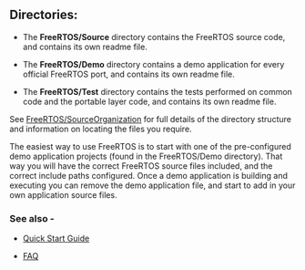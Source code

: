 ## Directories:

+ The **FreeRTOS/Source** directory contains the FreeRTOS source code, and contains
  its own readme file.

+ The **FreeRTOS/Demo** directory contains a demo application for every official
FreeRTOS port, and contains its own readme file.

+ The **FreeRTOS/Test** directory contains the tests performed on common code and the portable layer code, and contains its own readme file.

See [FreeRTOS/SourceOrganization](http://www.freertos.org/a00017.html) for full details of the directory structure and information on locating the files you require.

The easiest way to use FreeRTOS is to start with one of the pre-configured demo
 application projects (found in the FreeRTOS/Demo directory).  That way you will
have the correct FreeRTOS source files included, and the correct include paths
configured.
Once a demo application is building and executing you can remove
the demo application file, and start to add in your own application source
files.

### See also -
+ [Quick Start Guide](http://www.freertos.org/FreeRTOS-quick-start-guide.html)

+ [FAQ](http://www.freertos.org/FAQHelp.html)
